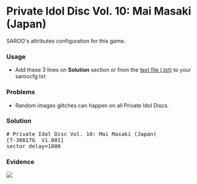 # Private Idol Disc Vol. 10: Mai Masaki (Japan)

SAROO's attributes configuration for this game.

### Usage

- Add these 3 lines on **Solution** section or from the [text file (.txt)](./config.txt) to your saroocfg.txt

### Problems

- Random images glitches can happen on all Private Idol Discs.

### Solution

<pre># Private Idol Disc Vol. 10: Mai Masaki (Japan)
[T-30817G  V1.001]
sector_delay=1000</pre>

### Evidence

[![](https://img.youtube.com/vi/Qp82F7X7F8c/0.jpg)](https://youtu.be/Qp82F7X7F8c)
